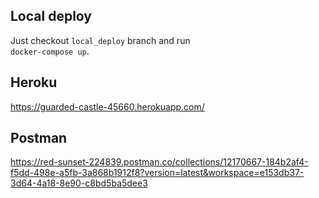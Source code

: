 Local deploy
------
Just checkout `local_deploy` branch and run  
`docker-compose up`.


Heroku
------
https://guarded-castle-45660.herokuapp.com/


Postman
------
https://red-sunset-224839.postman.co/collections/12170667-184b2af4-f5dd-498e-a5fb-3a868b1912f8?version=latest&workspace=e153db37-3d64-4a18-8e90-c8bd5ba5dee3
